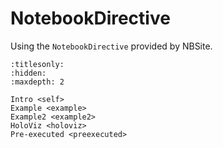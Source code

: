 # NotebookDirective

Using the `NotebookDirective` provided by NBSite.

```{toctree}
:titlesonly:
:hidden:
:maxdepth: 2

Intro <self>
Example <example>
Example2 <example2>
HoloViz <holoviz>
Pre-executed <preexecuted>
```
